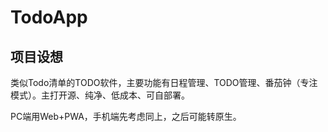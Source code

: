 # TodoApp

## 项目设想

类似Todo清单的TODO软件，主要功能有日程管理、TODO管理、番茄钟（专注模式）。主打开源、纯净、低成本、可自部署。

PC端用Web+PWA，手机端先考虑同上，之后可能转原生。